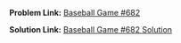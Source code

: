 **Problem Link:** [Baseball Game #682](https://leetcode.com/problems/baseball-game/)

**Solution Link:** [Baseball Game #682 Solution]()
